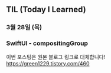 ## TIL (Today I Learned)

### 3월 28일 (목)    
### SwiftUI - compositingGroup    
이번 포스팅은 원본 블로그 링크로 대체합니다!   
https://green1229.tistory.com/460       
